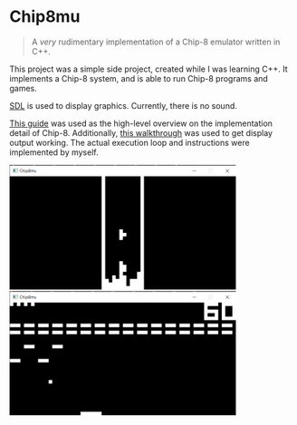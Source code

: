 # Chip8mu

> A *very* rudimentary implementation of a Chip-8 emulator written in C++.

This project was a simple side project, created while I was learning C++. It implements a Chip-8 system, and is able to run Chip-8 programs and games.

[SDL](https://www.libsdl.org/) is used to display graphics.
Currently, there is no sound.

[This guide](https://tobiasvl.github.io/blog/write-a-chip-8-emulator/) was used as the high-level overview on the implementation detail of Chip-8.
Additionally, [this walkthrough](https://austinmorlan.com/posts/chip8_emulator/) was used to get display output working.
The actual execution loop and instructions were implemented by myself.

<img src="docs/chip8_1.png" alt="Tetris running on Chip-8" title="Tetris" width="400px">
<img src="docs/chip8_2.png" alt="Brick breaker running on Chip-8" title="Brick Breaker" width="400px">